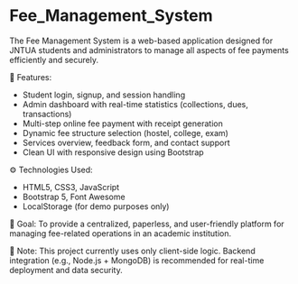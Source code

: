 # Fee_Management_System
The Fee Management System is a web-based application designed for JNTUA students and administrators to manage all aspects of fee payments efficiently and securely.

🔹 Features:
- Student login, signup, and session handling
- Admin dashboard with real-time statistics (collections, dues, transactions)
- Multi-step online fee payment with receipt generation
- Dynamic fee structure selection (hostel, college, exam)
- Services overview, feedback form, and contact support
- Clean UI with responsive design using Bootstrap

⚙️ Technologies Used:
- HTML5, CSS3, JavaScript
- Bootstrap 5, Font Awesome
- LocalStorage (for demo purposes only)

🎯 Goal:
To provide a centralized, paperless, and user-friendly platform for managing fee-related operations in an academic institution.

📌 Note: This project currently uses only client-side logic. Backend integration (e.g., Node.js + MongoDB) is recommended for real-time deployment and data security.

